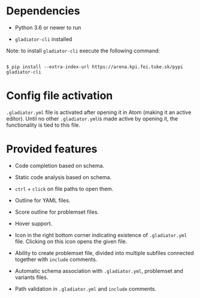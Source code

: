 
# Dependencies

- Python 3.6 or newer to run

-  `gladiator-cli` installed

Note: to install `gladiator-cli` execute the following command:

```

$ pip install --extra-index-url https://arena.kpi.fei.tuke.sk/pypi gladiator-cli

```

# Config file activation

`.gladiator.yml` file is activated after opening it in Atom (making it an active editor). Until no other `.gladiator.yml`is made active by opening it, the functionality is tied to this file.

# Provided features

- Code completion based on schema.

- Static code analysis based on schema.

-  `ctrl` + `click` on file paths to open them.

- Outline for YAML files.

- Score outline for problemset files.

- Hover support.

- Icon in the right bottom corner indicating existence of `.gladiator.yml` file. Clicking on this icon opens the given file.

- Ability to create problemset file, divided into multiple subfiles connected together with `include` comments.

- Automatic schema association with `.gladiator.yml`, problemset and variants files.

- Path validation in `.gladiator.yml` and `include` comments.